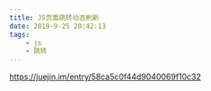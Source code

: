 ```yaml
---
title: JS页面跳转动态刷新
date: 2019-9-25 20:42:13
tags:
    - js
    - 跳转
---
```


https://juejin.im/entry/58ca5c0f44d9040069f10c32